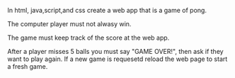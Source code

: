 In html, java,script,and css create a web app that is a game of pong. 

The computer player must not alwasy win. 

The game must keep track of the score at the web app. 

After a player misses 5 balls you must say "GAME OVER!", then ask if they want to play again.  If a new game is requesetd reload the web page to start a fresh game.
